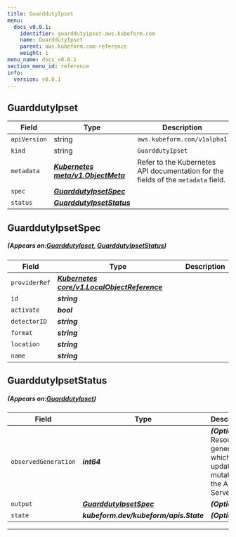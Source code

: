 ```yaml
---
title: GuarddutyIpset
menu:
  docs_v0.0.1:
    identifier: guarddutyipset-aws.kubeform.com
    name: GuarddutyIpset
    parent: aws.kubeform.com-reference
    weight: 1
menu_name: docs_v0.0.1
section_menu_id: reference
info:
  version: v0.0.1
---
```


## GuarddutyIpset
| Field | Type | Description |
| ------ | ----- | ----------- |
| `apiVersion` | string | `aws.kubeform.com/v1alpha1` |
|    `kind` | string | `GuarddutyIpset` |
| `metadata` | ***[Kubernetes meta/v1.ObjectMeta](https://kubernetes.io/docs/reference/generated/kubernetes-api/v1.13/#objectmeta-v1-meta)***|Refer to the Kubernetes API documentation for the fields of the `metadata` field.|
| `spec` | ***[GuarddutyIpsetSpec](#GuarddutyIpsetSpec)***||
| `status` | ***[GuarddutyIpsetStatus](#GuarddutyIpsetStatus)***||
## GuarddutyIpsetSpec
##### (Appears on:[GuarddutyIpset](#GuarddutyIpset), [GuarddutyIpsetStatus](#GuarddutyIpsetStatus))
| Field | Type | Description |
| ------ | ----- | ----------- |
| `providerRef` | ***[Kubernetes core/v1.LocalObjectReference](https://kubernetes.io/docs/reference/generated/kubernetes-api/v1.13/#localobjectreference-v1-core)***||
| `id` | ***string***||
| `activate` | ***bool***||
| `detectorID` | ***string***||
| `format` | ***string***||
| `location` | ***string***||
| `name` | ***string***||
## GuarddutyIpsetStatus
##### (Appears on:[GuarddutyIpset](#GuarddutyIpset))
| Field | Type | Description |
| ------ | ----- | ----------- |
| `observedGeneration` | ***int64***| ***(Optional)*** Resource generation, which is updated on mutation by the API Server.|
| `output` | ***[GuarddutyIpsetSpec](#GuarddutyIpsetSpec)***| ***(Optional)*** |
| `state` | ***kubeform.dev/kubeform/apis.State***| ***(Optional)*** |
---
